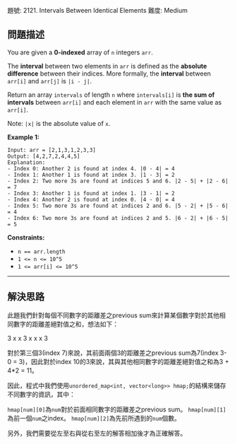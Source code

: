 題號: 2121. Intervals Between Identical Elements
難度: Medium

## 問題描述

You are given a **0-indexed** array of `n` integers `arr`.

The **interval** between two elements in `arr` is defined as the **absolute difference** between their indices. More formally, the **interval** between `arr[i]` and `arr[j]` is `|i - j|`.

Return an array `intervals` of length `n` where `intervals[i]` is **the sum of intervals** between `arr[i]` and each element in `arr` with the same value as `arr[i]`.

Note: `|x|` is the absolute value of `x`.

**Example 1:**
```
Input: arr = [2,1,3,1,2,3,3]
Output: [4,2,7,2,4,4,5]
Explanation:
- Index 0: Another 2 is found at index 4. |0 - 4| = 4
- Index 1: Another 1 is found at index 3. |1 - 3| = 2
- Index 2: Two more 3s are found at indices 5 and 6. |2 - 5| + |2 - 6| = 7
- Index 3: Another 1 is found at index 1. |3 - 1| = 2
- Index 4: Another 2 is found at index 0. |4 - 0| = 4
- Index 5: Two more 3s are found at indices 2 and 6. |5 - 2| + |5 - 6| = 4
- Index 6: Two more 3s are found at indices 2 and 5. |6 - 2| + |6 - 5| = 5
```
**Constraints:**

- `n == arr.length`
- `1 <= n <= 10^5`
- `1 <= arr[i] <= 10^5`

---
## 解決思路

此題我們針對每個不同數字的距離差之previous sum來計算某個數字對於其他相同數字的距離差絕對值之和，想法如下：

3 x x 3 x x x 3

對於第三個3(index 7)來說，其前面兩個3的距離差之previous sum為7(index 3-0 = 3)，因此對於index 10的3來說，其與其他相同數字的距離差絕對值之和為3 + 4\*2 = 11。

因此，程式中我們使用`unordered_map<int, vector<long>> hmap;`的結構來儲存不同數字的資訊，其中：

`hmap[num][0]`為`num`對於前面相同數字的距離差之previous sum。
`hmap[num][1]`為前一個`num`之index。
`hmap[num][2]`為先前所遇到的`num`個數。

另外，我們需要從左至右與從右至左的解答相加後才為正確解答。
